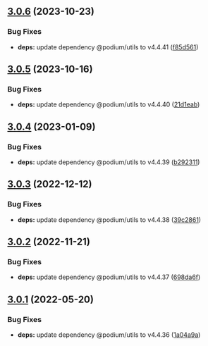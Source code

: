 ## [3.0.6](https://github.com/podium-lib/hapi-podlet/compare/v3.0.5...v3.0.6) (2023-10-23)


### Bug Fixes

* **deps:** update dependency @podium/utils to v4.4.41 ([f85d561](https://github.com/podium-lib/hapi-podlet/commit/f85d5617c4c1cad1879660d0084b8e191fa191cb))

## [3.0.5](https://github.com/podium-lib/hapi-podlet/compare/v3.0.4...v3.0.5) (2023-10-16)


### Bug Fixes

* **deps:** update dependency @podium/utils to v4.4.40 ([21d1eab](https://github.com/podium-lib/hapi-podlet/commit/21d1eab9d4165061b4f515c341e82d993630e51f))

## [3.0.4](https://github.com/podium-lib/hapi-podlet/compare/v3.0.3...v3.0.4) (2023-01-09)


### Bug Fixes

* **deps:** update dependency @podium/utils to v4.4.39 ([b292311](https://github.com/podium-lib/hapi-podlet/commit/b292311efecc5e0e4896b45c4be3d2f5314a10a4))

## [3.0.3](https://github.com/podium-lib/hapi-podlet/compare/v3.0.2...v3.0.3) (2022-12-12)


### Bug Fixes

* **deps:** update dependency @podium/utils to v4.4.38 ([39c2861](https://github.com/podium-lib/hapi-podlet/commit/39c28613d8302f6bc536186fea7aeec081130f9b))

## [3.0.2](https://github.com/podium-lib/hapi-podlet/compare/v3.0.1...v3.0.2) (2022-11-21)


### Bug Fixes

* **deps:** update dependency @podium/utils to v4.4.37 ([698da6f](https://github.com/podium-lib/hapi-podlet/commit/698da6fbe3bb4a796f477f01df1f0192894a8dc7))

## [3.0.1](https://github.com/podium-lib/hapi-podlet/compare/v3.0.0...v3.0.1) (2022-05-20)


### Bug Fixes

* **deps:** update dependency @podium/utils to v4.4.36 ([1a04a9a](https://github.com/podium-lib/hapi-podlet/commit/1a04a9a029967ab613960dbefe3fe4a5479ea5fe))
